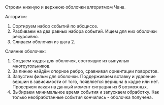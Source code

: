 Строим нижную и верхнюю оболочки алгоритмом Чана.

Алгоритм:
1) Сортируем набор событий по абсциссе.
2) Разбиваем на два равных набора событий. Ищем для них оболочки рекурсивно. 
3) Сливаем оболочки из шага 2.

Слияние оболочек:
1) Создаем кадры для оболочек, состоящие из выпуклых многоугольников.
2) За линию найдём опорное ребро, сравнивая ориентации поворотов.
3) Запустим фильм для оболочки. Поддерживаем вставку и удаление вершин в зависимости от того, появляется веришна в кадре или нет. Проверяем какая на данный момент ситуация из 6 возможных.
4) Выбираем минимальное время события и запускаем обработку. Как только необработанные события кончились - оболочка получена.
